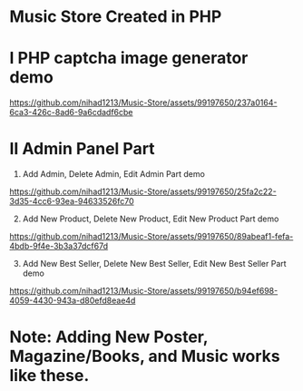 # Music Store Created in PHP
# I PHP captcha image generator demo
https://github.com/nihad1213/Music-Store/assets/99197650/237a0164-6ca3-426c-8ad6-9a6cdadf6cbe
# II Admin Panel Part
1. Add Admin, Delete Admin, Edit Admin Part demo

https://github.com/nihad1213/Music-Store/assets/99197650/25fa2c22-3d35-4cc6-93ea-94633526fc70

2. Add New Product, Delete New Product, Edit New Product Part demo

https://github.com/nihad1213/Music-Store/assets/99197650/89abeaf1-fefa-4bdb-9f4e-3b3a37dcf67d

3. Add New Best Seller, Delete New Best Seller, Edit New Best Seller Part demo

https://github.com/nihad1213/Music-Store/assets/99197650/b94ef698-4059-4430-943a-d80efd8eae4d

# Note: Adding New Poster, Magazine/Books, and Music works like these.

